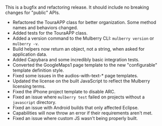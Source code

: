 This is a bugfix and refactoring release. It should include no breaking changes for "public" APIs.

- Refactored the TouraAPP class for better organization. Some method names and behaviors changed. 
- Added tests for the TouraAPP class.
- Added a version command to the Mulberry CLI: `mulberry version` or `mulberry -v`.
- Build helpers now return an object, not a string, when asked for application data.
- Added Capybara and some incredibly basic integration tests.
- Converted the GoogleMaps1 page template to the new "configurable" template definition style.
- Fixed some issues in the audios-with-text-* page templates.
- Updated the license on the built JavaScript to reflect the Mulberry licensing terms.
- Fixed the iPhone project template to disable ARC.
- Fixed an issue where `mulberry test` failed on projects without a `javascript` directory.
- Fixed an issue with Android builds that only affected Eclipse.
- Capabilities will now throw an error if their requirements aren't met.
- Fixed an issue where custom JS wasn't being properly built.